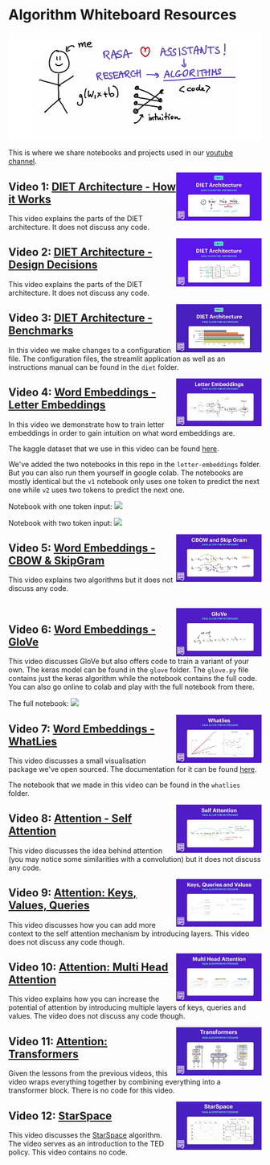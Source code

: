 # Algorithm Whiteboard Resources

<a href="https://www.youtube.com/watch?v=wWNMST6t1TA&list=PL75e0qA87dlG-za8eLI6t0_Pbxafk-cxb">
    <img src="images/logo.png">
</a>

This is where we share notebooks and projects used in our [youtube channel](https://www.youtube.com/watch?v=wWNMST6t1TA&list=PL75e0qA87dlG-za8eLI6t0_Pbxafk-cxb).

<a href="https://www.youtube.com/watch?v=vWStcJDuOUk&list=PL75e0qA87dlG-za8eLI6t0_Pbxafk-cxb">
    <img src="images/vid-1.jpg" width=170 align="right">
</a>

## Video 1: [DIET Architecture - How it Works](https://www.youtube.com/watch?v=vWStcJDuOUk&list=PL75e0qA87dlG-za8eLI6t0_Pbxafk-cxb)

This video explains the parts of the DIET architecture. It does not discuss any code.

<a href="https://www.youtube.com/watch?v=KUGGuJ0aTL8&list=PL75e0qA87dlG-za8eLI6t0_Pbxafk-cxb">
    <img src="images/vid-2.jpg" width=170 align="right">
</a>

## Video 2: [DIET Architecture - Design Decisions](https://www.youtube.com/watch?v=KUGGuJ0aTL8&list=PL75e0qA87dlG-za8eLI6t0_Pbxafk-cxb)

This video explains the parts of the DIET architecture. It does not discuss any code.

<a href="https://www.youtube.com/watch?v=oj5oPGDlep4&list=PL75e0qA87dlG-za8eLI6t0_Pbxafk-cxb">
    <img src="images/vid-3.jpg" width=170 align="right">
</a>

## Video 3: [DIET Architecture - Benchmarks](https://www.youtube.com/watch?v=oj5oPGDlep4&list=PL75e0qA87dlG-za8eLI6t0_Pbxafk-cxb)

In this video we make changes to a configuration file. The configuration files, the streamlit application as well as an instructions manual can be found in the `diet` folder.

<a href="https://www.youtube.com/watch?v=mWvnlVw_LiY&list=PL75e0qA87dlG-za8eLI6t0_Pbxafk-cxb">
    <img src="images/vid-4.jpg" width=170 align="right">
</a>

## Video 4: [Word Embeddings - Letter Embeddings](https://www.youtube.com/watch?v=mWvnlVw_LiY&list=PL75e0qA87dlG-za8eLI6t0_Pbxafk-cxb)

In this video we demonstrate how to train letter embeddings in order to gain intuition on what word embeddings are. 

The kaggle dataset that we use in this video can be found [here](https://www.kaggle.com/therohk/million-headlines).

We've added the two notebooks in this repo in the `letter-embeddings` folder. But you can also run them yourself in google colab. The notebooks are mostly identical but the `v1` notebook only uses one token to predict the next one while `v2` uses two tokens to predict the next one.

Notebook with one token input:  <a href="https://colab.research.google.com/drive/1jbjQtu5d1E88uM8oaJ3BAfHcI7JVUdu2"><img src="https://colab.research.google.com/assets/colab-badge.svg"></a>

Notebook with two token input: <a href="https://colab.research.google.com/drive/1N5wv75vbFRF3lPO1ZpSddBeb_DRaBNOY"><img src="https://colab.research.google.com/assets/colab-badge.svg"></a>

<a href="https://www.youtube.com/watch?v=BWaHLmG1lak&list=PL75e0qA87dlG-za8eLI6t0_Pbxafk-cxb&index=6">
    <img src="images/vid-5.jpg" width=170 align="right">
</a>


## Video 5: [Word Embeddings - CBOW & SkipGram](https://www.youtube.com/watch?v=BWaHLmG1lak&list=PL75e0qA87dlG-za8eLI6t0_Pbxafk-cxb&index=6)


This video explains two algorithms but it does not discuss any code.

<br>

<a href="https://www.youtube.com/watch?v=BWaHLmG1lak&list=PL75e0qA87dlG-za8eLI6t0_Pbxafk-cxb&index=6">
    <img src="images/vid-6.jpg" width=170 align="right">
</a>

## Video 6: [Word Embeddings - GloVe](https://www.youtube.com/watch?v=BWaHLmG1lak&list=PL75e0qA87dlG-za8eLI6t0_Pbxafk-cxb&index=7)

This video discusses GloVe but also offers code to train a variant of your own. The keras model can be found in the `glove` folder.
The `glove.py` file contains just the keras algorithm while the notebook contains the full code. You can also go online to colab 
and play with the full notebook from there.

The full notebook: <a href="https://colab.research.google.com/drive/1iwzxOmprqJXbzhtBhXrbzvLFX3PoFxvj"><img src="https://colab.research.google.com/assets/colab-badge.svg"></a>

<a href="https://www.youtube.com/watch?v=FwkwC7IJWO0&list=PL75e0qA87dlG-za8eLI6t0_Pbxafk-cxb&index=9">
    <img src="images/vid-7.jpg" width=170 align="right">
</a>

## Video 7: [Word Embeddings - WhatLies](https://www.youtube.com/watch?v=FwkwC7IJWO0&list=PL75e0qA87dlG-za8eLI6t0_Pbxafk-cxb&index=9)

This video discusses a small visualisation package we've open sourced. The documentation for it can be found [here](https://rasahq.github.io/whatlies/).

The notebook that we made in this video can be found in the `whatlies` folder.

<a href="https://www.youtube.com/watch?v=FwkwC7IJWO0&list=PL75e0qA87dlG-za8eLI6t0_Pbxafk-cxb&index=9">
    <img src="images/vid-8.jpg" width=170 align="right">
</a>

## Video 8: [Attention - Self Attention](https://www.youtube.com/watch?v=yGTUuEx3GkA&list=PL75e0qA87dlG-za8eLI6t0_Pbxafk-cxb&index=9)

This video discusses the idea behind attention (you may notice some similarities
with a convolution) but it does not discuss any code.


<a href="https://www.youtube.com/watch?v=FwkwC7IJWO0&list=PL75e0qA87dlG-za8eLI6t0_Pbxafk-cxb&index=9">
    <img src="images/vid-10.jpg" width=170 align="right">
</a>

## Video 9: [Attention: Keys, Values, Queries](https://www.youtube.com/watch?v=tIvKXrEDMhk&list=PL75e0qA87dlG-za8eLI6t0_Pbxafk-cxb&index=11)

This video discusses how you can add more context to the self attention mechanism by introducing layers. This video does not discuss any code though.

<a href="https://www.youtube.com/watch?v=tIvKXrEDMhk&list=PL75e0qA87dlG-za8eLI6t0_Pbxafk-cxb&index=11">
    <img src="images/vid-11.jpg" width=170 align="right">
</a>    

## Video 10: [Attention: Multi Head Attention](https://www.youtube.com/watch?v=23XUv0T9L5c&list=PL75e0qA87dlG-za8eLI6t0_Pbxafk-cxb&index=12)

This video explains how you can increase the potential of attention by introducing multiple layers of keys, queries and values. The video does not discuss any code though.

<a href="https://www.youtube.com/watch?v=23XUv0T9L5c&list=PL75e0qA87dlG-za8eLI6t0_Pbxafk-cxb&index=12">
    <img src="images/vid-12.jpg" width=170 align="right">
</a>

## Video 11: [Attention: Transformers](https://www.youtube.com/watch?v=EXNBy8G43MM&list=PL75e0qA87dlG-za8eLI6t0_Pbxafk-cxb&index=13)

Given the lessons from the previous videos, this video wraps everything together by 
combining everything into a transformer block. There is no code for this video.

<a href="https://www.youtube.com/watch?v=EXNBy8G43MM&list=PL75e0qA87dlG-za8eLI6t0_Pbxafk-cxb&index=13">
    <img src="images/vid-13.jpg" width=170 align="right">
</a>


## Video 12: [StarSpace](https://www.youtube.com/watch?v=ZT3_9Kjx7oI&list=PL75e0qA87dlG-za8eLI6t0_Pbxafk-cxb&index=14)

This video discusses the [StarSpace](https://arxiv.org/abs/1709.03856) algorithm. The
video serves as an introduction to the TED policy. This video contains no code.

<!-- <a href="https://www.youtube.com/watch?v=ZT3_9Kjx7oI&list=PL75e0qA87dlG-za8eLI6t0_Pbxafk-cxb&index=14">
    <img src="images/vid-.jpg" width=170 align="right">
</a> -->

<!-- ## Video 14: [TED Policy](https://www.youtube.com/watch?v=yGTUuEx3GkA&list=PL75e0qA87dlG-za8eLI6t0_Pbxafk-cxb&index=9)

This video only discusses the theory behind the TED algorithm. The next video will
show how TED more on a practical level. This video contains no code.

<a href="https://www.youtube.com/watch?v=FwkwC7IJWO0&list=PL75e0qA87dlG-za8eLI6t0_Pbxafk-cxb&index=9">
    <img src="images/vid-14.jpg" width=170 align="right">
</a>

## Video 15: [TED Policy in Practice](https://www.youtube.com/watch?v=yGTUuEx3GkA&list=PL75e0qA87dlG-za8eLI6t0_Pbxafk-cxb&index=9)

This video makes use of a rasa project that can be found [here](https://github.com/RasaHQ/rasa-ted-demo). By tuning the `history` hyperparameter we see how the chatbot is able
to deal with context switches over a long period in the dialogue. -->

<!-- #### Video X: Conditional Random Fields [video not released yet]

The entire project was too big to add here so we've created a seperate github repo which can be found [here](https://github.com/RasaHQ/crf-demo).

The main file that we've changed, the `config.yml` file, can be found in the `crf` folder of this repo as well. There may be some online material that might help you appreciate some details. 

- The [implementation of CRF in Rasa](https://github.com/RasaHQ/rasa/blob/master/rasa/nlu/extractors/crf_entity_extractor.py#L44) directly in github.
- Extra [maths](https://timvieira.github.io/blog/post/2015/04/29/multiclass-logistic-regression-and-conditional-random-fields-are-the-same-thing/) that details the similarity between CRFs and Logistic Regression
 -->
